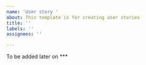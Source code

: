 ```yaml
---
name: 'User story '
about: This template is for creating user stories
title: ''
labels: ''
assignees: ''

---
```


To be added later on ***
